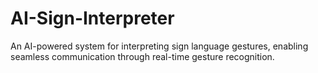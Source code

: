 # AI-Sign-Interpreter
An AI-powered system for interpreting sign language gestures, enabling seamless communication through real-time gesture recognition.
